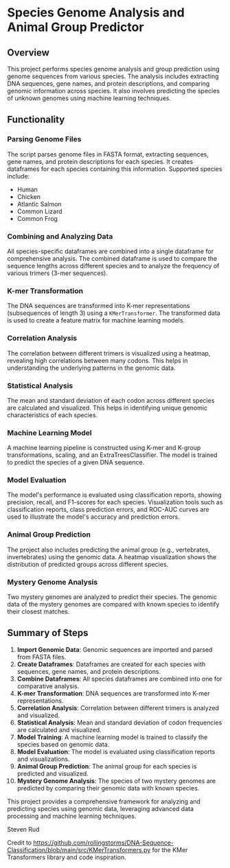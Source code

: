 # Species Genome Analysis and Animal Group Predictor

## Overview

This project performs species genome analysis and group prediction using genome sequences from various species. The analysis includes extracting DNA sequences, gene names, and protein descriptions, and comparing genomic information across species. It also involves predicting the species of unknown genomes using machine learning techniques.

## Functionality

### Parsing Genome Files

The script parses genome files in FASTA format, extracting sequences, gene names, and protein descriptions for each species. It creates dataframes for each species containing this information. Supported species include:

- Human
- Chicken
- Atlantic Salmon
- Common Lizard
- Common Frog

### Combining and Analyzing Data

All species-specific dataframes are combined into a single dataframe for comprehensive analysis. The combined dataframe is used to compare the sequence lengths across different species and to analyze the frequency of various trimers (3-mer sequences).

### K-mer Transformation

The DNA sequences are transformed into K-mer representations (subsequences of length 3) using a `KMerTransformer`. The transformed data is used to create a feature matrix for machine learning models.

### Correlation Analysis

The correlation between different trimers is visualized using a heatmap, revealing high correlations between many codons. This helps in understanding the underlying patterns in the genomic data.

### Statistical Analysis

The mean and standard deviation of each codon across different species are calculated and visualized. This helps in identifying unique genomic characteristics of each species.

### Machine Learning Model

A machine learning pipeline is constructed using K-mer and K-group transformations, scaling, and an ExtraTreesClassifier. The model is trained to predict the species of a given DNA sequence.

### Model Evaluation

The model's performance is evaluated using classification reports, showing precision, recall, and F1-scores for each species. Visualization tools such as classification reports, class prediction errors, and ROC-AUC curves are used to illustrate the model's accuracy and prediction errors.

### Animal Group Prediction

The project also includes predicting the animal group (e.g., vertebrates, invertebrates) using the genomic data. A heatmap visualization shows the distribution of predicted groups across different species.

### Mystery Genome Analysis

Two mystery genomes are analyzed to predict their species. The genomic data of the mystery genomes are compared with known species to identify their closest matches.

## Summary of Steps

1. **Import Genomic Data**: Genomic sequences are imported and parsed from FASTA files.
2. **Create Dataframes**: Dataframes are created for each species with sequences, gene names, and protein descriptions.
3. **Combine Dataframes**: All species dataframes are combined into one for comparative analysis.
4. **K-mer Transformation**: DNA sequences are transformed into K-mer representations.
5. **Correlation Analysis**: Correlation between different trimers is analyzed and visualized.
6. **Statistical Analysis**: Mean and standard deviation of codon frequencies are calculated and visualized.
7. **Model Training**: A machine learning model is trained to classify the species based on genomic data.
8. **Model Evaluation**: The model is evaluated using classification reports and visualizations.
9. **Animal Group Prediction**: The animal group for each species is predicted and visualized.
10. **Mystery Genome Analysis**: The species of two mystery genomes are predicted by comparing their genomic data with known species.

This project provides a comprehensive framework for analyzing and predicting species using genomic data, leveraging advanced data processing and machine learning techniques.

Steven Rud

Credit to https://github.com/rollingstorms/DNA-Sequence-Classification/blob/main/src/KMerTransformers.py for the KMer Transformers library and code inspiration.
